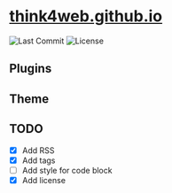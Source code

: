 # [think4web.github.io](https://think4web.github.io)
![Last Commit](https://img.shields.io/github/last-commit/think4web/think4web.github.io?color=blue&style=flat-square)
![License](https://img.shields.io/github/license/think4web/think4web.github.io?color=blue&style=flat-square)

## Plugins

## Theme

## TODO
- [x] Add RSS
- [x] Add tags
- [ ] Add style for code block
- [x] Add license

